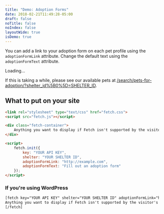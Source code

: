 ```yaml
---
title: "Demo: Adoption Forms"
date: 2018-02-21T11:49:28-05:00
draft: false
noTitle: false
noIndex: false
layoutWide: true
isDemo: true
---
```


You can add a link to your adoption form on each pet profile using the `adoptionFormLink` attribute. Change the default text using the `adoptionFormText` attribute.

<div class="fetch-container">
	<p class="loading">Loading...</p>
	<p>If this is taking a while, please see our available pets at <a href="#">/search/pets-for-adoption/?shelter_id%5B0%5D=SHELTER_ID</a>.</p>
</div>

<script>
	var fetchOptions = {
		filtersToggleClass: 'btn',
		adoptionFormLink: "#",
		adoptionFormText: "Fill out an adoption form",
		adoptionFormClass: 'btn'
	};
</script>

## What to put on your site

```html
<link rel="stylesheet" type="text/css" href="fetch.css">
<script src="fetch.js"></script>

<div class="fetch-container">
    Anything you want to display if Fetch isn't supported by the visitor's browser.
</div>

<script>
    fetch.init({
        key: "YOUR API KEY",
        shelter: "YOUR SHELTER ID",
        adoptionFormLink: "http://example.com",
        adoptionFormText: "Fill out an adoption form"
    });
</script>
```

### If you're using WordPress

```html
[fetch key="YOUR API KEY" shelter="YOUR SHELTER ID" adoptionFormLink="http://example.com" adoptionFormText="Fill out an adoption form"]
Anything you want to display if Fetch isn't supported by the visitor's browser.
[/fetch]
```